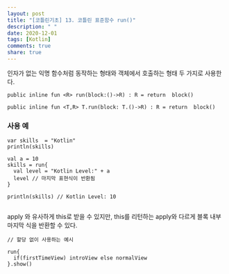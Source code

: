 ```yaml
---
layout: post
title: "[코틀린기초] 13. 코틀린 표준함수 run()"
description: " "
date: 2020-12-01
tags: [Kotlin]
comments: true
share: true
---   
```


인자가 없는 익명 함수처럼 동작하는 형태와 객체에서 호출하는 형태 두 가지로 사용한다.

```
public inline fun <R> run(block:()->R) : R = return  block()

public inline fun <T,R> T.run(block: T.()->R) : R = return  block()

```

### 사용 예  

```
var skills  = "Kotlin"
println(skills)

val a = 10
skills = run{
  val level = "Kotlin Level:" + a
  level // 마지막 표현식이 반환됨
}

println(skills) // Kotlin Level: 10
  

```
apply 와 유사하게 this로 받을 수 있지만, this를 리턴하는 apply와 다르게 블록 내부 마지막 식을 반환할 수 있다.

```
// 할당 없이 사용하는 예시

run{
  if(firstTimeView) introView else normalView
}.show()

```
